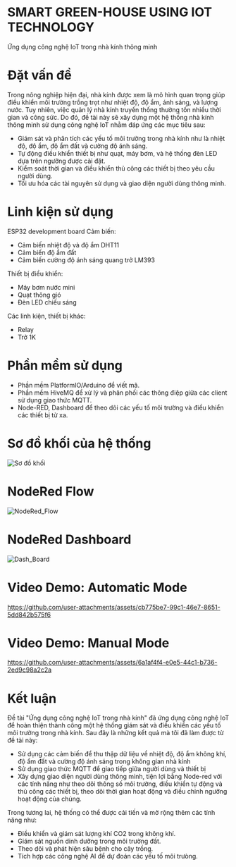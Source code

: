 # SMART GREEN-HOUSE USING IOT TECHNOLOGY
Ứng dụng công nghệ IoT trong nhà kính thông minh

# Đặt vấn đề
Trong nông nghiệp hiện đại, nhà kính được xem là mô hình quan trọng giúp điều khiển môi trường trồng trọt như nhiệt độ, độ ẩm, ánh sáng, và lượng nước. Tuy nhiên, việc quản lý nhà kính truyền thống thường tốn nhiều thời gian và công sức. Do đó, đề tài này sẽ xây dựng một hệ thống nhà kính thông minh sử dụng công nghệ IoT nhằm đáp ứng các mục tiêu sau:
* Giám sát và phân tích các yếu tố môi trường trong nhà kính như là  nhiệt độ, độ ẩm, độ ẩm đất và cường độ ánh sáng.
* Tự động điều khiển thiết bị như quạt, máy bơm, và hệ thống đèn LED dựa trên ngưỡng được cài đặt.
* Kiểm soát thời gian và điều khiển thủ công các thiết bị theo yêu cầu người dùng.
* Tối ưu hóa các tài nguyên sử dụng và giao diện người dùng thông minh.

# Linh kiện sử dụng
ESP32 development board
Cảm biến:
* Cảm biến nhiệt độ và độ ẩm DHT11
* Cảm biến độ ẩm đất
* Cảm biến cường độ ánh sáng quang trở LM393

Thiết bị điều khiển:
* Máy bơm nước mini
* Quạt thông gió
* Đèn LED chiếu sáng 

Các linh kiện, thiết bị khác:
* Relay
* Trở 1K

# Phần mềm sử dụng
* Phần mềm PlatformIO/Arduino để viết mã.
* Phần mềm HiveMQ để xử lý và phân phối các thông điệp giữa các client sử dụng giao thức MQTT.
* Node-RED, Dashboard để theo dõi các yếu tố môi trường và điều khiển các thiết bị từ xa.

# Sơ đồ khối của hệ thống
![Sơ đồ khối](https://github.com/user-attachments/assets/5b97dbcc-2cfe-4c71-8c79-80cd02437e17)

# NodeRed Flow
![NodeRed_Flow](https://github.com/user-attachments/assets/147a03db-7649-4278-b3ae-995b93f706be)

# NodeRed Dashboard
![Dash_Board](https://github.com/user-attachments/assets/7d5284e0-37c7-48ac-95cf-3ce7f7668115)

# Video Demo: Automatic Mode 
https://github.com/user-attachments/assets/cb775be7-99c1-46e7-8651-5dd842b575f6

# Video Demo: Manual Mode
https://github.com/user-attachments/assets/6a1af4f4-e0e5-44c1-b736-2ed9c98a2c2a

# Kết luận
Đề tài "Ứng dụng công nghệ IoT trong nhà kính" đã ứng dụng công nghệ IoT để hoàn thiện thành công một hệ thống giám sát và điều khiển các yếu tố môi trường trong nhà kính. Sau đây là những kết quả mà tôi đã làm được từ đề tài này:
* Sử dụng các cảm biến để thu thập dữ liệu về nhiệt độ, độ ẩm không khí, độ ẩm đất và cường độ ánh sáng trong không gian nhà kính 
* Sử dụng giao thức MQTT để giao tiếp giữa người dùng và thiết bị
* Xây dựng giao diện người dùng thông minh, tiện lợi bằng Node-red với các tính năng như theo dõi thông số môi trường, điều khiển tự động và thủ công các thiết bị, theo dõi thời gian hoạt động và điều chỉnh ngưỡng hoạt động của chúng. 

Trong tương lai, hệ thống có thể được cải tiến và mở rộng thêm các tính năng như:
* Điều khiển và giám sát lượng khí CO2 trong không khí.
* Giám sát nguồn dinh dưỡng trong môi trường đất.
* Theo dõi và phát hiện sâu bệnh cho cây trồng.
* Tích hợp các công nghệ AI để dự đoán các yếu tố môi trưòng.